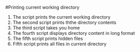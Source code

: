 #Printing current working directory
1. The script prints the current working directory
2. The second script prints ththe directory contents
3. The third script takes you home
4. The fourth script displays directory content in long format
5. The fifth script prints hidden files
6. Fifth script prints all files in current directory
